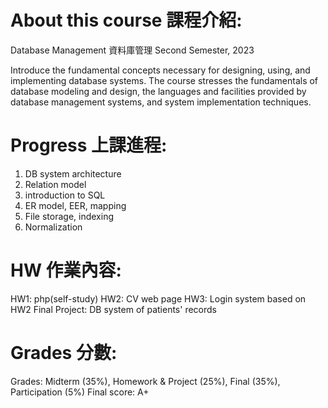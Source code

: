 About this course 課程介紹:
===
Database Management 資料庫管理
Second Semester, 2023

Introduce the fundamental concepts necessary for designing, using, and 
implementing database systems. The course stresses the fundamentals of database modeling and 
design, the languages and facilities provided by database management systems, and system 
implementation techniques. 

Progress 上課進程:
===
1. DB system architecture
2. Relation model
3. introduction to SQL
5. ER model, EER, mapping
6. File storage, indexing
7. Normalization

HW 作業內容:
===
HW1: php(self-study)
HW2: CV web page
HW3: Login system based on HW2
Final Project: DB system of patients' records

Grades 分數:
===
Grades: Midterm (35%), Homework & Project (25%), Final (35%), Participation (5%)
Final score: A+

